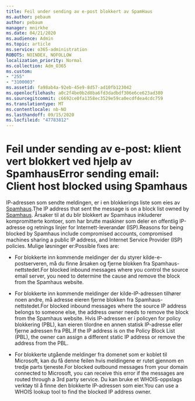 ```yaml
---
title: Feil under sending av e-post blokkert av SpamHaus
ms.author: pebaum
author: pebaum
manager: mnirkhe
ms.date: 04/21/2020
ms.audience: Admin
ms.topic: article
ms.service: o365-administration
ROBOTS: NOINDEX, NOFOLLOW
localization_priority: Normal
ms.collection: Adm_O365
ms.custom:
- "255"
- "3100003"
ms.assetid: fa98ab4a-92eb-45e9-8d57-ad10fb123042
ms.openlocfilehash: a0c2f4be0b2d8ba6fd3dadbdf306e6ce623ad380
ms.sourcegitcommit: c6692ce0fa1358ec3529e59ca0ecdfdea4cdc759
ms.translationtype: MT
ms.contentlocale: nb-NO
ms.lasthandoff: 09/15/2020
ms.locfileid: "47783812"
---
```

# <a name="error-sending-email-client-host-blocked-using-spamhaus"></a><span data-ttu-id="c5cf3-102">Feil under sending av e-post: klient vert blokkert ved hjelp av Spamhaus</span><span class="sxs-lookup"><span data-stu-id="c5cf3-102">Error sending email: Client host blocked using Spamhaus</span></span>

<span data-ttu-id="c5cf3-103">IP-adressen som sendte meldingen, er i en blokkerings liste som eies av [Spamhaus](https://go.microsoft.com/fwlink/p/?linkid=123245).</span><span class="sxs-lookup"><span data-stu-id="c5cf3-103">The IP address that sent the message is on a block list owned by [Spamhaus](https://go.microsoft.com/fwlink/p/?linkid=123245).</span></span> <span data-ttu-id="c5cf3-104">Årsaker til at du blir blokkert av Spamhaus inkluderer kompromitterte kontoer, som har brutte maskiner som deler en offentlig IP-adresse og retnings linjer for Internett-leverandør (ISP).</span><span class="sxs-lookup"><span data-stu-id="c5cf3-104">Reasons for being blocked by Spamhaus include compromised accounts, compromised machines sharing a public IP address, and Internet Service Provider (ISP) policies.</span></span> <span data-ttu-id="c5cf3-105">Mulige løsninger er:</span><span class="sxs-lookup"><span data-stu-id="c5cf3-105">Possible fixes are:</span></span>
  
- <span data-ttu-id="c5cf3-106">For blokkerte inn kommende meldinger der du styrer kilde-e-postserveren, må du finne årsaken og fjerne blokken fra Spamhaus-nettstedet.</span><span class="sxs-lookup"><span data-stu-id="c5cf3-106">For blocked inbound messages where you control the source email server, you need to determine the cause and remove the block from the Spamhaus website.</span></span>

- <span data-ttu-id="c5cf3-107">For blokkerte inn kommende meldinger der kilde-IP-adressen tilhører noen andre, må adresse eieren fjerne blokken fra Spamhaus-nettstedet.</span><span class="sxs-lookup"><span data-stu-id="c5cf3-107">For blocked inbound messages where the source IP address belongs to someone else, the address owner needs to remove the block from the Spamhaus website.</span></span> <span data-ttu-id="c5cf3-108">Hvis IP-adressen er i policyen for policy blokkering (PBL), kan eieren tilordne en annen statisk IP-adresse eller fjerne adressen fra PBL.</span><span class="sxs-lookup"><span data-stu-id="c5cf3-108">If the IP address is on the Policy Block List (PBL), the owner can assign a different static IP address or remove the address from the PBL.</span></span>

- <span data-ttu-id="c5cf3-109">For blokkerte utgående meldinger fra domenet som er koblet til Microsoft, kan du få denne feilen hvis meldingene er rutet gjennom en tredje parts tjeneste.</span><span class="sxs-lookup"><span data-stu-id="c5cf3-109">For blocked outbound messages from your domain connected to Microsoft, you can receive this error if the messages are routed through a 3rd party service.</span></span> <span data-ttu-id="c5cf3-110">Du kan bruke et WHOIS-oppslags verktøy til å finne den blokkerte IP-adressen som eier.</span><span class="sxs-lookup"><span data-stu-id="c5cf3-110">You can use a WHOIS lookup tool to find the blocked IP address owner.</span></span>
